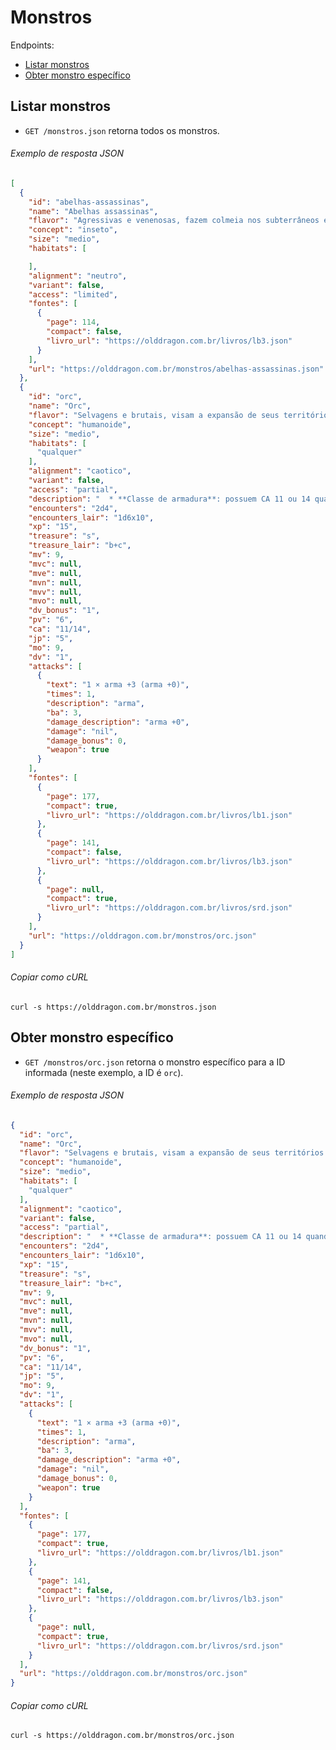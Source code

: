 Monstros
========

Endpoints:

- [Listar monstros](#listar-monstros)
- [Obter monstro específico](#obter-monstro-específico)

Listar monstros
--------------

* `GET /monstros.json` retorna todos os monstros.

###### Exemplo de resposta JSON
<!-- START monsters_index.json -->
```json
[
  {
    "id": "abelhas-assassinas",
    "name": "Abelhas assassinas",
    "flavor": "Agressivas e venenosas, fazem colmeia nos subterrâneos e tocas.",
    "concept": "inseto",
    "size": "medio",
    "habitats": [

    ],
    "alignment": "neutro",
    "variant": false,
    "access": "limited",
    "fontes": [
      {
        "page": 114,
        "compact": false,
        "livro_url": "https://olddragon.com.br/livros/lb3.json"
      }
    ],
    "url": "https://olddragon.com.br/monstros/abelhas-assassinas.json"
  },
  {
    "id": "orc",
    "name": "Orc",
    "flavor": "Selvagens e brutais, visam a expansão de seus territórios por meio de invasões e constantes ataques aos outros povos.",
    "concept": "humanoide",
    "size": "medio",
    "habitats": [
      "qualquer"
    ],
    "alignment": "caotico",
    "variant": false,
    "access": "partial",
    "description": "  * **Classe de armadura**: possuem CA 11 ou 14 quando usam armadura de couro e escudo.\n\n  * **Infravisão**: 18 metros.",
    "encounters": "2d4",
    "encounters_lair": "1d6x10",
    "xp": "15",
    "treasure": "s",
    "treasure_lair": "b+c",
    "mv": 9,
    "mvc": null,
    "mve": null,
    "mvn": null,
    "mvv": null,
    "mvo": null,
    "dv_bonus": "1",
    "pv": "6",
    "ca": "11/14",
    "jp": "5",
    "mo": 9,
    "dv": "1",
    "attacks": [
      {
        "text": "1 × arma +3 (arma +0)",
        "times": 1,
        "description": "arma",
        "ba": 3,
        "damage_description": "arma +0",
        "damage": "nil",
        "damage_bonus": 0,
        "weapon": true
      }
    ],
    "fontes": [
      {
        "page": 177,
        "compact": true,
        "livro_url": "https://olddragon.com.br/livros/lb1.json"
      },
      {
        "page": 141,
        "compact": false,
        "livro_url": "https://olddragon.com.br/livros/lb3.json"
      },
      {
        "page": null,
        "compact": true,
        "livro_url": "https://olddragon.com.br/livros/srd.json"
      }
    ],
    "url": "https://olddragon.com.br/monstros/orc.json"
  }
]
```
<!-- END monsters_index.json -->
###### Copiar como cURL

``` shell
curl -s https://olddragon.com.br/monstros.json
```

Obter monstro específico
------------------------

- `GET /monstros/orc.json` retorna o monstro específico para a ID informada (neste exemplo, a ID é `orc`).

###### Exemplo de resposta JSON
<!-- START monsters_show.json -->
```json
{
  "id": "orc",
  "name": "Orc",
  "flavor": "Selvagens e brutais, visam a expansão de seus territórios por meio de invasões e constantes ataques aos outros povos.",
  "concept": "humanoide",
  "size": "medio",
  "habitats": [
    "qualquer"
  ],
  "alignment": "caotico",
  "variant": false,
  "access": "partial",
  "description": "  * **Classe de armadura**: possuem CA 11 ou 14 quando usam armadura de couro e escudo.\n\n  * **Infravisão**: 18 metros.",
  "encounters": "2d4",
  "encounters_lair": "1d6x10",
  "xp": "15",
  "treasure": "s",
  "treasure_lair": "b+c",
  "mv": 9,
  "mvc": null,
  "mve": null,
  "mvn": null,
  "mvv": null,
  "mvo": null,
  "dv_bonus": "1",
  "pv": "6",
  "ca": "11/14",
  "jp": "5",
  "mo": 9,
  "dv": "1",
  "attacks": [
    {
      "text": "1 × arma +3 (arma +0)",
      "times": 1,
      "description": "arma",
      "ba": 3,
      "damage_description": "arma +0",
      "damage": "nil",
      "damage_bonus": 0,
      "weapon": true
    }
  ],
  "fontes": [
    {
      "page": 177,
      "compact": true,
      "livro_url": "https://olddragon.com.br/livros/lb1.json"
    },
    {
      "page": 141,
      "compact": false,
      "livro_url": "https://olddragon.com.br/livros/lb3.json"
    },
    {
      "page": null,
      "compact": true,
      "livro_url": "https://olddragon.com.br/livros/srd.json"
    }
  ],
  "url": "https://olddragon.com.br/monstros/orc.json"
}
```
<!-- END monsters_show.json -->

###### Copiar como cURL

``` shell
curl -s https://olddragon.com.br/monstros/orc.json
```
